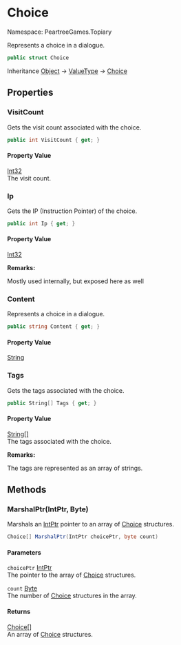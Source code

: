 # Choice

Namespace: PeartreeGames.Topiary

Represents a choice in a dialogue.

```csharp
public struct Choice
```

Inheritance [Object](https://docs.microsoft.com/en-us/dotnet/api/system.object) → [ValueType](https://docs.microsoft.com/en-us/dotnet/api/system.valuetype) → [Choice](./peartreegames.topiary.choice.md)

## Properties

### **VisitCount**

Gets the visit count associated with the choice.

```csharp
public int VisitCount { get; }
```

#### Property Value

[Int32](https://docs.microsoft.com/en-us/dotnet/api/system.int32)<br>
The visit count.

### **Ip**

Gets the IP (Instruction Pointer) of the choice.

```csharp
public int Ip { get; }
```

#### Property Value

[Int32](https://docs.microsoft.com/en-us/dotnet/api/system.int32)<br>

**Remarks:**

Mostly used internally, but exposed here as well

### **Content**

Represents a choice in a dialogue.

```csharp
public string Content { get; }
```

#### Property Value

[String](https://docs.microsoft.com/en-us/dotnet/api/system.string)<br>

### **Tags**

Gets the tags associated with the choice.

```csharp
public String[] Tags { get; }
```

#### Property Value

[String[]](https://docs.microsoft.com/en-us/dotnet/api/system.string)<br>
The tags associated with the choice.

**Remarks:**

The tags are represented as an array of strings.

## Methods

### **MarshalPtr(IntPtr, Byte)**

Marshals an [IntPtr](https://docs.microsoft.com/en-us/dotnet/api/system.intptr) pointer to an array of [Choice](./peartreegames.topiary.choice.md) structures.

```csharp
Choice[] MarshalPtr(IntPtr choicePtr, byte count)
```

#### Parameters

`choicePtr` [IntPtr](https://docs.microsoft.com/en-us/dotnet/api/system.intptr)<br>
The pointer to the array of [Choice](./peartreegames.topiary.choice.md) structures.

`count` [Byte](https://docs.microsoft.com/en-us/dotnet/api/system.byte)<br>
The number of [Choice](./peartreegames.topiary.choice.md) structures in the array.

#### Returns

[Choice[]](./peartreegames.topiary.choice.md)<br>
An array of [Choice](./peartreegames.topiary.choice.md) structures.
